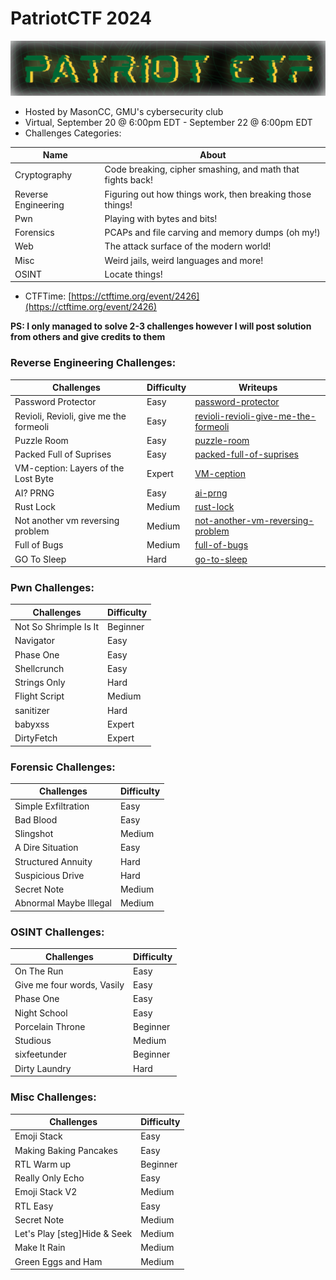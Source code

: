 # PatriotCTF 2024

![patriotctf](patriotct.png)

- Hosted by MasonCC, GMU's cybersecurity club
- Virtual, September 20 @ 6:00pm EDT - September 22 @ 6:00pm EDT
- Challenges Categories:

| Name                | About                                                      |
|---------------------|------------------------------------------------------------|
| Cryptography        | Code breaking, cipher smashing, and math that fights back! |
| Reverse Engineering | Figuring out how things work, then breaking those things!  |
| Pwn                 | Playing with bytes and bits!                               |
| Forensics           | PCAPs and file carving and memory dumps (oh my!)           |
| Web                 | The attack surface of the modern world!                    |
| Misc                | Weird jails, weird languages and more!                     |
| OSINT               | Locate things!                                             |

- CTFTime: [https://ctftime.org/event/2426](https://ctftime.org/event/2426)

**PS: I only managed to solve 2-3 challenges however I will post solution from others and give credits to them** 

### Reverse Engineering Challenges:

| Challenges                             | Difficulty | Writeups                                                                                                                                              |
|----------------------------------------|------------|-------------------------------------------------------------------------------------------------------------------------------------------------------|
| Password Protector                     | Easy       | [password-protector](https://shreethaar.github.io/ctf-writeups/writeups/2024/PatriotCTF/rev/password-protector/)                                      |
| Revioli, Revioli, give me the formeoli | Easy       | [revioli-revioli-give-me-the-formeoli](https://shreethaar.github.io/ctf-writeups/writeups/2024/PatriotCTF/rev/revioli-revioli-give-me-the-formeoli//) |
| Puzzle Room                            | Easy       | [puzzle-room](https://shreethaar.github.io/ctf-writeups/writeups/2024/PatriotCTF/rev/password-protector/puzzle-room)                                  |
| Packed Full of Suprises                | Easy       | [packed-full-of-suprises](https://shreethaar.github.io/ctf-writeups/writeups/2024/PatriotCTF/rev/packed-full-of-suprises/)                            |
| VM-ception: Layers of the Lost Byte    | Expert     | [VM-ception](https://shreethaar.github.io/ctf-writeups/writeups/2024/PatriotCTF/rev/vm-ception/)                                                      |
| AI? PRNG                               | Easy       | [ai-prng](https://shreethaar.github.io/ctf-writeups/writeups/2024/PatriotCTF/rev/ai-prng/)                                                            |
| Rust Lock                              | Medium     | [rust-lock](https://shreethaar.github.io/ctf-writeups/writeups/2024/PatriotCTF/rev/rust-lock/)                                                        |
| Not another vm reversing problem       | Medium     | [not-another-vm-reversing-problem](https://shreethaar.github.io/ctf-writeups/writeups/2024/PatriotCTF/rev/not-another-vm-reversing-problem/)          |
| Full of Bugs                           | Medium     | [full-of-bugs](https://shreethaar.github.io/ctf-writeups/writeups/2024/PatriotCTF/rev/full-of-bugs/)                                                  |
| GO To Sleep                            | Hard       | [go-to-sleep](https://shreethaar.github.io/ctf-writeups/writeups/2024/PatriotCTF/rev/go-to-sleep/)                                                    | 

### Pwn Challenges:

| Challenges            | Difficulty |
|-----------------------|------------|
| Not So Shrimple Is It | Beginner   |
| Navigator             | Easy       |
| Phase One             | Easy       |
| Shellcrunch           | Easy       |
| Strings Only          | Hard       |
| Flight Script         | Medium     |
| sanitizer             | Hard       |
| babyxss               | Expert     |
| DirtyFetch            | Expert     |

### Forensic Challenges:

| Challenges             | Difficulty |
|------------------------|------------|
| Simple Exfiltration    | Easy       |
| Bad Blood              | Easy       |
| Slingshot              | Medium     |
| A Dire Situation       | Easy       |
| Structured Annuity     | Hard       |
| Suspicious Drive       | Hard       |
| Secret Note            | Medium     |
| Abnormal Maybe Illegal | Medium     |

### OSINT Challenges:

| Challenges                 | Difficulty |
|----------------------------|------------|
| On The Run                 | Easy       |
| Give me four words, Vasily | Easy       |
| Phase One                  | Easy       |
| Night School               | Easy       |
| Porcelain Throne           | Beginner   |
| Studious                   | Medium     |
| sixfeetunder               | Beginner   |
| Dirty Laundry              | Hard       |

### Misc Challenges: 

| Challenges                   | Difficulty |
|------------------------------|------------|
| Emoji Stack                  | Easy       |
| Making Baking Pancakes       | Easy       |
| RTL Warm up                  | Beginner   |
| Really Only Echo             | Easy       |
| Emoji Stack V2               | Medium     |
| RTL Easy                     | Easy       |
| Secret Note                  | Medium     |
| Let's Play [steg]Hide & Seek | Medium     |
| Make It Rain                 | Medium     |
| Green Eggs and Ham           | Medium     |


